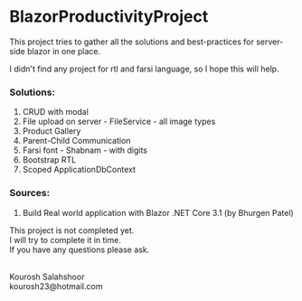 # BlazorProductivityProject

This project tries to gather all the solutions and best-practices for server-side blazor in one place.

I didn't find any project for rtl and farsi language, so I hope this will help.

<h3>Solutions:</h3>
<ol>
  <li>CRUD with modal</li>
  <li>File upload on server - FileService - all image types</li>
  <li>Product Gallery</li>
  <li>Parent-Child Communication</li>
  
  <li>Farsi font - Shabnam - with digits</li>
  <li>Bootstrap RTL</li>
  <li>Scoped ApplicationDbContext</li>
  </ol>

<h3>Sources:</h3>
<ol>
  <li>Build Real world application with Blazor .NET Core 3.1 (by Bhurgen Patel)</li>
</ol>

This project is not completed yet.
<br/>
I will try to complete it in time.
<br/>
If you have any questions please ask.

<br/>
Kourosh Salahshoor
<br/>
kourosh23@hotmail.com
